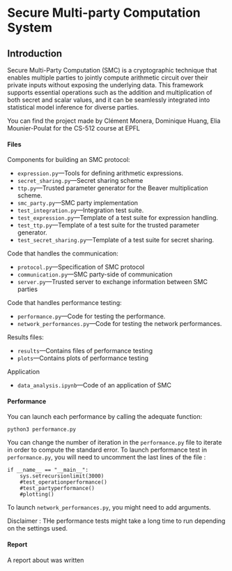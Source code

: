 # Secure Multi-party Computation System

## Introduction

Secure Multi-Party Computation (SMC) is a cryptographic technique that enables multiple parties to jointly compute arithmetic circuit over their private inputs without exposing the underlying data. This framework supports essential operations such as the addition
and multiplication of both secret and scalar values, and it can
be seamlessly integrated into statistical model inference for
diverse parties.

You can find the project made by Clément Monera, Dominique Huang, Elia Mounier-Poulat for the CS-512 course at EPFL

#### Files

Components for building an SMC protocol:

* `expression.py`—Tools for defining arithmetic expressions.
* `secret_sharing.py`—Secret sharing scheme
* `ttp.py`—Trusted parameter generator for the Beaver multiplication scheme.
* `smc_party.py`—SMC party implementation
* `test_integration.py`—Integration test suite.
* `test_expression.py`—Template of a test suite for expression handling.
* `test_ttp.py`—Template of a test suite for the trusted parameter generator.
* `test_secret_sharing.py`—Template of a test suite for secret sharing.


Code that handles the communication:

* `protocol.py`—Specification of SMC protocol
* `communication.py`—SMC party-side of communication
* `server.py`—Trusted server to exchange information between SMC parties

Code that handles performance testing:

* `performance.py`—Code for testing the performance.
* `network_performances.py`—Code for testing the network performances.

Results files:

* `results`—Contains files of performance testing
* `plots`—Contains plots of performance testing

Application

* `data_analysis.ipynb`—Code of an application of SMC

#### Performance

You can launch each performance by calling the adequate function:
```
python3 performance.py
```

You can change the number of iteration in the `performance.py` file to iterate in order to compute the standard error.
To launch performance test in `performance.py`, you will need to uncomment the last lines of the file :

```
if __name__ == "__main__":
    sys.setrecursionlimit(3000)
    #test_operationperformance()
    #test_partyperformance()
    #plotting()
```

To launch `network_performances.py`, you might need to add arguments.

Disclaimer : THe performance tests might take a long time to run depending on the settings used.

#### Report

A report about was written 
